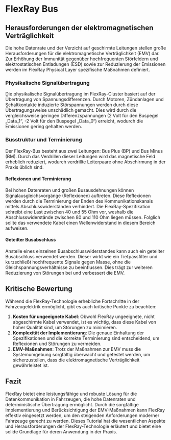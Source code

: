 
# FlexRay Bus

## Herausforderungen der elektromagnetischen Verträglichkeit

Die hohe Datenrate und der Verzicht auf geschirmte Leitungen stellen große Herausforderungen für die elektromagnetische Verträglichkeit (EMV) dar. Zur Erhöhung der Immunität gegenüber hochfrequenten Störfeldern und elektrostatischen Entladungen (ESD) sowie zur Reduzierung der Emissionen werden im FlexRay Physical Layer spezifische Maßnahmen definiert.

### Physikalische Signalübertragung

Die physikalische Signalübertragung im FlexRay-Cluster basiert auf der Übertragung von Spannungsdifferenzen. Durch Motoren, Zündanlagen und Schaltkontakte induzierte Störspannungen werden durch diese Übertragungsweise unschädlich gemacht. Dies wird durch die vergleichsweise geringen Differenzspannungen (2 Volt für den Buspegel „Data_1“, -2 Volt für den Buspegel „Data_0“) erreicht, wodurch die Emissionen gering gehalten werden.

### Busstruktur und Terminierung

Der FlexRay-Bus besteht aus zwei Leitungen: Bus Plus (BP) und Bus Minus (BM). Durch das Verdrillen dieser Leitungen wird das magnetische Feld erheblich reduziert, wodurch verdrillte Leiterpaare ohne Abschirmung in der Praxis üblich sind.

#### Reflexionen und Terminierung

Bei hohen Datenraten und großen Busausdehnungen können Signalausgleichsvorgänge (Reflexionen) auftreten. Diese Reflexionen werden durch die Terminierung der Enden des Kommunikationskanals mittels Abschlusswiderständen verhindert. Die FlexRay-Spezifikation schreibt eine Last zwischen 40 und 55 Ohm vor, weshalb die Abschlusswiderstände zwischen 80 und 110 Ohm liegen müssen. Folglich sollte das verwendete Kabel einen Wellenwiderstand in diesem Bereich aufweisen.

#### Geteilter Busabschluss

Anstelle eines einzelnen Busabschlusswiderstandes kann auch ein geteilter Busabschluss verwendet werden. Dieser wirkt wie ein Tiefpassfilter und kurzschließt hochfrequente Signale gegen Masse, ohne die Gleichspannungsverhältnisse zu beeinflussen. Dies trägt zur weiteren Reduzierung von Störungen bei und verbessert die EMV.

## Kritische Bewertung

Während die FlexRay-Technologie erhebliche Fortschritte in der Fahrzeugelektrik ermöglicht, gibt es auch kritische Punkte zu beachten:

1. **Kosten für ungeeignete Kabel**: Obwohl FlexRay ungeeignete, nicht abgeschirmte Kabel verwendet, ist es wichtig, dass diese Kabel von hoher Qualität sind, um Störungen zu minimieren.
2. **Komplexität der Implementierung**: Die genaue Einhaltung der Spezifikationen und die korrekte Terminierung sind entscheidend, um Reflexionen und Störungen zu vermeiden.
3. **EMV-Maßnahmen**: Trotz der Maßnahmen zur EMV muss die Systemumgebung sorgfältig überwacht und getestet werden, um sicherzustellen, dass die elektromagnetische Verträglichkeit gewährleistet ist.

## Fazit

FlexRay bietet eine leistungsfähige und robuste Lösung für die Datenkommunikation in Fahrzeugen, die hohe Datenraten und deterministische Übertragung ermöglicht. Durch die sorgfältige Implementierung und Berücksichtigung der EMV-Maßnahmen kann FlexRay effektiv eingesetzt werden, um den steigenden Anforderungen moderner Fahrzeuge gerecht zu werden. Dieses Tutorial hat die wesentlichen Aspekte und Herausforderungen der FlexRay-Technologie erläutert und bietet eine solide Grundlage für deren Anwendung in der Praxis.
